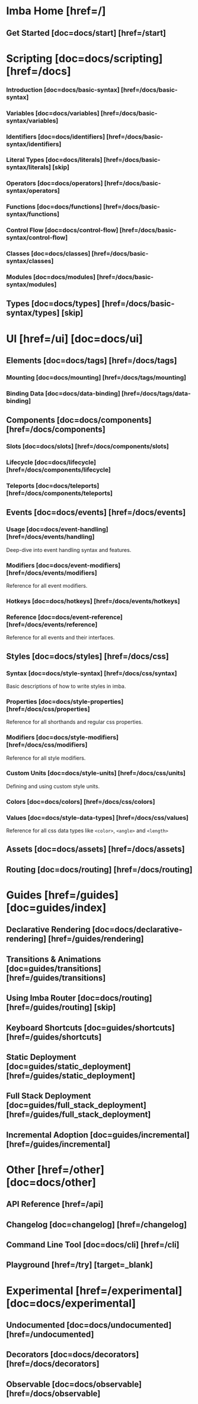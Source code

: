# Imba Home [href=/]

## Get Started [doc=docs/start] [href=/start]

# Scripting [doc=docs/scripting] [href=/docs]

### Introduction [doc=docs/basic-syntax] [href=/docs/basic-syntax]

### Variables [doc=docs/variables] [href=/docs/basic-syntax/variables]

### Identifiers [doc=docs/identifiers] [href=/docs/basic-syntax/identifiers]

### Literal Types [doc=docs/literals] [href=/docs/basic-syntax/literals] [skip]

### Operators [doc=docs/operators] [href=/docs/basic-syntax/operators]

### Functions [doc=docs/functions] [href=/docs/basic-syntax/functions]

### Control Flow [doc=docs/control-flow] [href=/docs/basic-syntax/control-flow]

### Classes [doc=docs/classes] [href=/docs/basic-syntax/classes]

### Modules [doc=docs/modules] [href=/docs/basic-syntax/modules]

## Types [doc=docs/types] [href=/docs/basic-syntax/types] [skip]

# UI [href=/ui] [doc=docs/ui]

## Elements [doc=docs/tags] [href=/docs/tags]

### Mounting [doc=docs/mounting] [href=/docs/tags/mounting]

### Binding Data [doc=docs/data-binding] [href=/docs/tags/data-binding]

## Components [doc=docs/components] [href=/docs/components]

### Slots [doc=docs/slots] [href=/docs/components/slots]

### Lifecycle [doc=docs/lifecycle] [href=/docs/components/lifecycle]

### Teleports [doc=docs/teleports] [href=/docs/components/teleports]

## Events [doc=docs/events] [href=/docs/events]

### Usage [doc=docs/event-handling] [href=/docs/events/handling]

Deep-dive into event handling syntax and features.

### Modifiers [doc=docs/event-modifiers] [href=/docs/events/modifiers]

Reference for all event modifiers.

### Hotkeys [doc=docs/hotkeys] [href=/docs/events/hotkeys]

### Reference [doc=docs/event-reference] [href=/docs/events/reference]

Reference for all events and their interfaces.

## Styles [doc=docs/styles] [href=/docs/css]

### Syntax [doc=docs/style-syntax] [href=/docs/css/syntax]

Basic descriptions of how to write styles in imba.

### Properties [doc=docs/style-properties] [href=/docs/css/properties]

Reference for all shorthands and regular css properties.

### Modifiers [doc=docs/style-modifiers] [href=/docs/css/modifiers]

Reference for all style modifiers.

### Custom Units [doc=docs/style-units] [href=/docs/css/units]

Defining and using custom style units.

### Colors [doc=docs/colors] [href=/docs/css/colors]

### Values [doc=docs/style-data-types] [href=/docs/css/values]

Reference for all css data types like `<color>`, `<angle>` and `<length>`

## Assets [doc=docs/assets] [href=/docs/assets]

## Routing [doc=docs/routing] [href=/docs/routing]

# Guides [href=/guides] [doc=guides/index]

## Declarative Rendering [doc=docs/declarative-rendering] [href=/guides/rendering]

## Transitions & Animations [doc=guides/transitions] [href=/guides/transitions]

## Using Imba Router [doc=docs/routing] [href=/guides/routing] [skip]

## Keyboard Shortcuts [doc=guides/shortcuts] [href=/guides/shortcuts]

## Static Deployment [doc=guides/static_deployment] [href=/guides/static_deployment]

## Full Stack Deployment [doc=guides/full_stack_deployment] [href=/guides/full_stack_deployment]

## Incremental Adoption [doc=guides/incremental] [href=/guides/incremental]

# Other [href=/other] [doc=docs/other]

## API Reference [href=/api]

## Changelog [doc=changelog] [href=/changelog]

## Command Line Tool [doc=docs/cli] [href=/cli]

## Playground [href=/try] [target=_blank]

# Experimental [href=/experimental] [doc=docs/experimental]

## Undocumented [doc=docs/undocumented] [href=/undocumented]

## Decorators [doc=docs/decorators] [href=/docs/decorators]

## Observable [doc=docs/observable] [href=/docs/observable]
